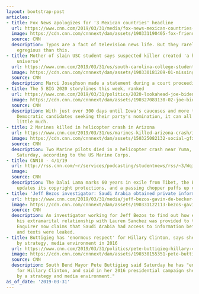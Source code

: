 ```yaml
---
layout: bootstrap-post
articles:
- title: Fox News apologizes for '3 Mexican countries' headline
  url: https://www.cnn.com/2019/03/31/media/fox-news-mexican-countries-stelter/index.html
  image: https://cdn.cnn.com/cnnnext/dam/assets/190331190405-fox-friends-chyron-mexican-countries-super-tease.jpg
  source: CNN
  description: Typos are a fact of television news life. But they rarely get more
    egregious than this.
- title: Mother of slain USC student says suspected killer created 'a hole in our
    universe'
  url: https://www.cnn.com/2019/03/31/us/south-carolina-college-student-mom/index.html
  image: https://cdn.cnn.com/cnnnext/dam/assets/190330181209-01-missing-south-carolina-college-student-super-tease.jpg
  source: CNN
  description: Marci Josephson made a statement during a court proceeding Sunday.
- title: The 5 BIG 2020 storylines this week, ranked
  url: https://www.cnn.com/2019/03/31/politics/2020-lookahead-joe-biden-beto-orourke-justin-fairfax/index.html
  image: https://cdn.cnn.com/cnnnext/dam/assets/190327083130-02-joe-biden-03162019-super-tease.jpg
  source: CNN
  description: With just over 300 days until Iowa's caucuses and more than a dozen
    Democratic candidates seeking their party's nomination, it can all feel like a
    little much.
- title: 2 Marines killed in helicopter crash in Arizona
  url: https://www.cnn.com/2019/03/31/us/marines-killed-arizona-crash/index.html
  image: https://cdn.cnn.com/cnnnext/dam/assets/150325082132-social-gfx-breaking-news-super-tease.jpg
  source: CNN
  description: Two Marine pilots died in a helicopter crash near Yuma, Arizona, on
    Saturday, according to the US Marine Corps.
- title: CNN10 - 4/1/19
  url: http://rss.cnn.com/~r/services/podcasting/studentnews/rss/~3/WqivuZSu7Eo/ten-0401.cnn_2539970_ios_1240.mp4
  image: 
  source: CNN
  description: The Dalai Lama marks 60 years in exile from Tibet, the E.U. controversially
    updates its copyright protections, and a passing chopper puffs up clouds of pollen.
- title: 'Jeff Bezos investigator: Saudi Arabia obtained private information'
  url: https://www.cnn.com/2019/03/31/media/jeff-bezos-gavin-de-becker-saudi-arabia-leak/index.html
  image: https://cdn.cnn.com/cnnnext/dam/assets/190331122113-bezos-gavin-de-becker-saudi-arabia-leak-super-tease.jpg
  source: CNN
  description: An investigator working for Jeff Bezos to find out how evidence of
    his extramarital relationship with Lauren Sanchez was provided to the National
    Enquirer now claims that Saudi Arabia had access to information before the photos
    and texts were leaked.
- title: Buttigieg has 'enormous respect' for Hillary Clinton, says she was 'ill-served'
    by strategy, media environment in 2016
  url: https://www.cnn.com/2019/03/31/politics/pete-buttigieg-hillary-clinton-2016-strategy/index.html
  image: https://cdn.cnn.com/cnnnext/dam/assets/190330155351-pete-buttigieg-super-tease.jpg
  source: CNN
  description: South Bend Mayor Pete Buttigieg said Saturday he has "enormous respect"
    for Hillary Clinton, and said in her 2016 presidential campaign she was "ill-served
    by a strategy and media environment."
as_of_date: '2019-03-31'
---
```


